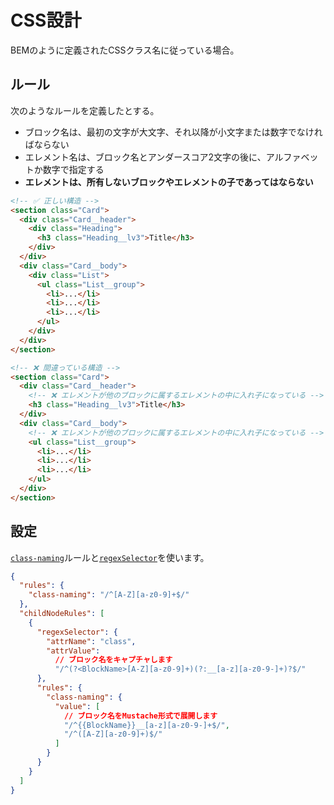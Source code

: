 # CSS設計

BEMのように定義されたCSSクラス名に従っている場合。

## ルール

次のようなルールを定義したとする。

- ブロック名は、最初の文字が大文字、それ以降が小文字または数字でなければならない
- エレメント名は、ブロック名とアンダースコア2文字の後に、アルファベットか数字で指定する
- **エレメントは、所有しないブロックやエレメントの子であってはならない**

```html
<!-- ✅ 正しい構造 -->
<section class="Card">
  <div class="Card__header">
    <div class="Heading">
      <h3 class="Heading__lv3">Title</h3>
    </div>
  </div>
  <div class="Card__body">
    <div class="List">
      <ul class="List__group">
        <li>...</li>
        <li>...</li>
        <li>...</li>
      </ul>
    </div>
  </div>
</section>

<!-- ❌ 間違っている構造 -->
<section class="Card">
  <div class="Card__header">
    <!-- ❌ エレメントが他のブロックに属するエレメントの中に入れ子になっている -->
    <h3 class="Heading__lv3">Title</h3>
  </div>
  <div class="Card__body">
    <!-- ❌ エレメントが他のブロックに属するエレメントの中に入れ子になっている -->
    <ul class="List__group">
      <li>...</li>
      <li>...</li>
      <li>...</li>
    </ul>
  </div>
</section>
```

## 設定

[`class-naming`](/docs/rules/class-naming)ルールと[`regexSelector`](/docs/configuration/properties#regexselector)を使います。

```json
{
  "rules": {
    "class-naming": "/^[A-Z][a-z0-9]+$/"
  },
  "childNodeRules": [
    {
      "regexSelector": {
        "attrName": "class",
        "attrValue":
          // ブロック名をキャプチャします
          "/^(?<BlockName>[A-Z][a-z0-9]+)(?:__[a-z][a-z0-9-]+)?$/"
      },
      "rules": {
        "class-naming": {
          "value": [
            // ブロック名をMustache形式で展開します
            "/^{{BlockName}}__[a-z][a-z0-9-]+$/",
            "/^([A-Z][a-z0-9]+)$/"
          ]
        }
      }
    }
  ]
}
```
